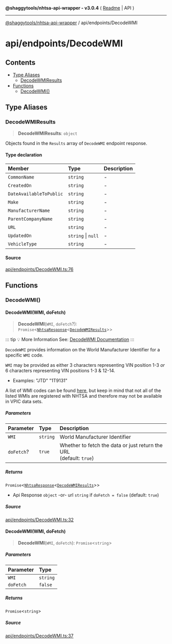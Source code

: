 **@shaggytools/nhtsa-api-wrapper - v3.0.4** ( [Readme](../../index.md) \| API )

***

[@shaggytools/nhtsa-api-wrapper](../../modules.md) / api/endpoints/DecodeWMI

# api/endpoints/DecodeWMI

## Contents

- [Type Aliases](DecodeWMI.md#type-aliases)
  - [DecodeWMIResults](DecodeWMI.md#decodewmiresults)
- [Functions](DecodeWMI.md#functions)
  - [DecodeWMI()](DecodeWMI.md#decodewmi)

## Type Aliases

### DecodeWMIResults

> **DecodeWMIResults**: `object`

Objects found in the `Results` array of `DecodeWMI` endpoint response.

#### Type declaration

| Member | Type | Description |
| :------ | :------ | :------ |
| `CommonName` | `string` | - |
| `CreatedOn` | `string` | - |
| `DateAvailableToPublic` | `string` | - |
| `Make` | `string` | - |
| `ManufacturerName` | `string` | - |
| `ParentCompanyName` | `string` | - |
| `URL` | `string` | - |
| `UpdatedOn` | `string` \| `null` | - |
| `VehicleType` | `string` | - |

#### Source

[api/endpoints/DecodeWMI.ts:76](https://github.com/ShaggyTech/nhtsa-api-wrapper/blob/main/packages/lib/src/api/endpoints/DecodeWMI.ts#L76)

## Functions

### DecodeWMI()

#### DecodeWMI(WMI, doFetch)

> **DecodeWMI**(`WMI`, `doFetch`?): `Promise`\<[`NhtsaResponse`](../types.md#nhtsaresponset)\<[`DecodeWMIResults`](DecodeWMI.md#decodewmiresults)\>\>

::: tip :bulb: More Information
See: [DecodeWMI Documentation](/guide/vpic/endpoints/decode-wmi)
:::

`DecodeWMI` provides information on the World Manufacturer Identifier for a specific `WMI` code.

`WMI` may be provided as either 3 characters representing VIN position 1-3 _or_ 6 characters
representing VIN positions 1-3 & 12-14.
- Examples: "JTD" "1T9131"

A list of WMI codes can be found
[here](https://en.wikibooks.org/wiki/Vehicle_Identification_Numbers_(VIN_codes)/World_Manufacturer_Identifier_(WMI)),
but keep in mind that not all of the listed WMIs are registered with NHTSA and therefore may not
be available in VPIC data sets.

##### Parameters

| Parameter | Type | Description |
| :------ | :------ | :------ |
| `WMI` | `string` | World Manufacturer Identifier |
| `doFetch`? | `true` | Whether to fetch the data or just return the URL<br />(default: `true`) |

##### Returns

`Promise`\<[`NhtsaResponse`](../types.md#nhtsaresponset)\<[`DecodeWMIResults`](DecodeWMI.md#decodewmiresults)\>\>

- Api Response `object`
-or- url `string` if `doFetch = false` (default: `true`)

##### Source

[api/endpoints/DecodeWMI.ts:32](https://github.com/ShaggyTech/nhtsa-api-wrapper/blob/main/packages/lib/src/api/endpoints/DecodeWMI.ts#L32)

#### DecodeWMI(WMI, doFetch)

> **DecodeWMI**(`WMI`, `doFetch`): `Promise`\<`string`\>

##### Parameters

| Parameter | Type |
| :------ | :------ |
| `WMI` | `string` |
| `doFetch` | `false` |

##### Returns

`Promise`\<`string`\>

##### Source

[api/endpoints/DecodeWMI.ts:37](https://github.com/ShaggyTech/nhtsa-api-wrapper/blob/main/packages/lib/src/api/endpoints/DecodeWMI.ts#L37)
